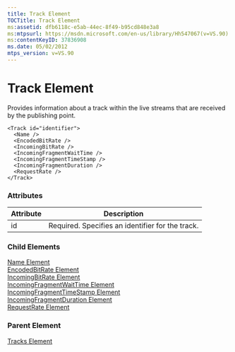 ```yaml
---
title: Track Element
TOCTitle: Track Element
ms:assetid: dfb6118c-e5ab-44ec-8f49-b95cd848e3a8
ms:mtpsurl: https://msdn.microsoft.com/en-us/library/Hh547067(v=VS.90)
ms:contentKeyID: 37836908
ms.date: 05/02/2012
mtps_version: v=VS.90
---
```


# Track Element

Provides information about a track within the live streams that are received by the publishing point.

    <Track id="identifier">
      <Name />
      <EncodedBitRate />
      <IncomingBitRate />
      <IncomingFragmentWaitTime />
      <IncomingFragmentTimeStamp />
      <IncomingFragmentDuration />
      <RequestRate />
    </Track>

### Attributes

|Attribute|Description|
|--- |--- |
|id|Required. Specifies an identifier for the track.|


### Child Elements

[Name Element](name-element.md)  
[EncodedBitRate Element](encodedbitrate-element.md)  
[IncomingBitRate Element](incomingbitrate-element.md)  
[IncomingFragmentWaitTime Element](incomingfragmentwaittime-element.md)  
[IncomingFragmentTimeStamp Element](incomingfragmenttimestamp-element.md)  
[IncomingFragmentDuration Element](incomingfragmentduration-element.md)  
[RequestRate Element](requestrate-element.md)

### Parent Element

[Tracks Element](tracks-element.md)


